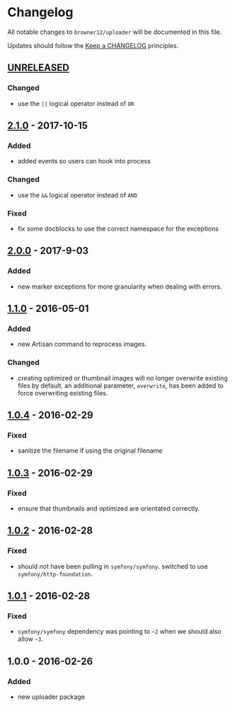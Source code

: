 # Changelog

All notable changes to `browner12/uploader` will be documented in this file.

Updates should follow the [Keep a CHANGELOG](http://keepachangelog.com/) principles.

## [UNRELEASED]

### Changed
- use the `||` logical operator instead of `OR`

## [2.1.0] - 2017-10-15

### Added
- added events so users can hook into process

### Changed
- use the `&&` logical operator instead of `AND`

### Fixed
- fix some docblocks to use the correct namespace for the exceptions

## [2.0.0] - 2017-9-03

### Added
- new marker exceptions for more granularity when dealing with errors.

## [1.1.0] - 2016-05-01

### Added
- new Artisan command to reprocess images.

### Changed
- creating optimized or thumbnail images will no longer overwrite existing files by default. an additional parameter, `overwrite`, has been added to force overwriting existing files. 

## [1.0.4] - 2016-02-29

### Fixed
- sanitize the filename if using the original filename

## [1.0.3] - 2016-02-29

### Fixed
- ensure that thumbnails and optimized are orientated correctly.

## [1.0.2] - 2016-02-28

### Fixed
- should not have been pulling in `symfony/symfony`. switched to use `symfony/http-foundation`.

## [1.0.1] - 2016-02-28

### Fixed
- `symfony/symfony` dependency was pointing to `~2` when we should also allow `~3`.

## 1.0.0 - 2016-02-26

### Added
- new uploader package

[unreleased]: https://github.com/browner12/uploader/compare/v2.1.0...HEAD
[2.1.0]: https://github.com/browner12/uploader/compare/v2.0.0...v2.1.0
[2.0.0]: https://github.com/browner12/uploader/compare/v1.1.0...v2.0.0
[1.1.0]: https://github.com/browner12/uploader/compare/v1.0.4...v1.1.0
[1.0.4]: https://github.com/browner12/uploader/compare/v1.0.3...v1.0.4
[1.0.3]: https://github.com/browner12/uploader/compare/v1.0.2...v1.0.3
[1.0.2]: https://github.com/browner12/uploader/compare/v1.0.1...v1.0.2
[1.0.1]: https://github.com/browner12/uploader/compare/v1.0.0...v1.0.1
